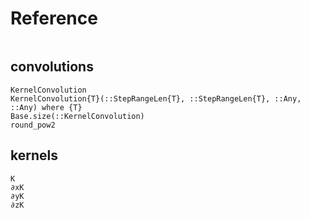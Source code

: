 # Reference

```@index
```


## convolutions

```@docs
KernelConvolution
KernelConvolution{T}(::StepRangeLen{T}, ::StepRangeLen{T}, ::Any, ::Any) where {T}
Base.size(::KernelConvolution)
round_pow2
```


## kernels

```@docs
K
∂xK
∂yK
∂zK
```
